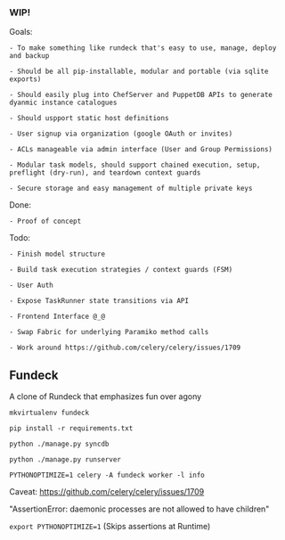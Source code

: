 ### WIP!

Goals:

	- To make something like rundeck that's easy to use, manage, deploy and backup

	- Should be all pip-installable, modular and portable (via sqlite exports)

	- Should easily plug into ChefServer and PuppetDB APIs to generate dyanmic instance catalogues

	- Should uspport static host definitions

	- User signup via organization (google OAuth or invites)

	- ACLs manageable via admin interface (User and Group Permissions)

	- Modular task models, should support chained execution, setup, preflight (dry-run), and teardown context guards

	- Secure storage and easy management of multiple private keys

Done:

	- Proof of concept

Todo:

	- Finish model structure

	- Build task execution strategies / context guards (FSM)

	- User Auth

	- Expose TaskRunner state transitions via API

	- Frontend Interface @_@

	- Swap Fabric for underlying Paramiko method calls

	- Work around https://github.com/celery/celery/issues/1709


## Fundeck

A clone of Rundeck that emphasizes fun over agony

`mkvirtualenv fundeck`

`pip install -r requirements.txt`

`python ./manage.py syncdb`

`python ./manage.py runserver`

`PYTHONOPTIMIZE=1 celery -A fundeck worker -l info`

Caveat: https://github.com/celery/celery/issues/1709

"AssertionError: daemonic processes are not allowed to have children"

`export PYTHONOPTIMIZE=1` (Skips assertions at Runtime)
